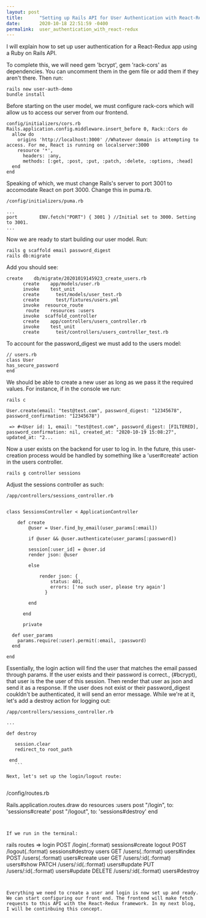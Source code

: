 ```yaml
---
layout: post
title:      "Setting up Rails API for User Authentication with React-Redux"
date:       2020-10-18 22:51:59 -0400
permalink:  user_authentication_with_react-redux
---
```



I will explain how to set up user authentication for a React-Redux app using a Ruby on Rails API.

To complete this, we will need gem 'bcrypt', gem 'rack-cors' as dependencies. You can uncomment them in the gem file or add them if they aren't there. Then run:

```
rails new user-auth-demo
bundle install
```

Before starting on the user model, we must configure  rack-cors which will allow us to access our server from our frontend. 

```
config/initializers/cors.rb
Rails.application.config.middleware.insert_before 0, Rack::Cors do
  allow do
    origins 'http://localhost:3000' //Whatever domain is attempting to access. For me, React is running on localserver:3000
    resource '*',
      headers: :any,
      methods: [:get, :post, :put, :patch, :delete, :options, :head]
  end
end
```

Speaking of which, we must change Rails's server to port 3001 to accomodate React on port 3000. Change this in puma.rb.

```
/config/initializers/puma.rb

...
port        ENV.fetch("PORT") { 3001 } //Initial set to 3000. Setting to 3001.
...

```

Now we are ready to start building our user model. Run:

```
rails g scaffold email password_digest 
rails db:migrate

```

Add you should see:

```
create    db/migrate/20201019145923_create_users.rb
      create    app/models/user.rb
      invoke    test_unit
      create      test/models/user_test.rb
      create      test/fixtures/users.yml
      invoke  resource_route
       route    resources :users
      invoke  scaffold_controller
      create    app/controllers/users_controller.rb
      invoke    test_unit
      create      test/controllers/users_controller_test.rb

```

 To account for the password_digest we must add to the users model:

```
// users.rb
class User
has_secure_password
end 
```

We should be able to create a new user as long as we pass it the required values. For instance, if in the console we run:

```
rails c

User.create(email: "test@test.com", password_digest: "12345678", password_confirmation: "12345678")
	 
 => #<User id: 1, email: "test@test.com", password_digest: [FILTERED], password_confirmation: nil, created_at: "2020-10-19 15:08:27", updated_at: "2...
```

Now a user exists on the backend for user to log in. In the future, this user-creation process would be handled by something like a 'user#create' action in the users controller. 

```
rails g controller sessions
```


Adjust the sessions controller as such:

```
/app/controllers/sessions_controller.rb


class SessionsController < ApplicationController

    def create
        @user = User.find_by_email(user_params[:email])  
				
        if @user && @user.authenticate(user_params[:password]) 
				
        session[:user_id] = @user.id  
        render json: @user 
				
        else
				
            render json: { 
                status: 401,
                errors: ['no such user, please try again']
              }
							
        end
				
      end
			
      private
			
  def user_params
    params.require(:user).permit(:email, :password)
  end
	
end
```


 Essentially, the login action will find the user that matches the email passed through params. If the user exists and their password is correct., (#bcrypt), that user is the the user of this session. Then render that user as json and send it as a response. If the user does not exist or their password_digest coukldn't be authenticated, it will send an error message. While we're at it, let's add a destroy action for logging out:
 
 ```
 /app/controllers/sessions_controller.rb
 
 ...
 
 def destroy
 
    session.clear
    redirect_to root_path
		
  end
	```
 
 Next, let's set up the login/logout route:
 
 
 ```
 /config/routes.rb
 
 Rails.application.routes.draw do
  resources :users
  post "/login", to: 'sessions#create'
	 post "/logout", to: 'sessions#destroy'
end
```
 
 
If we run in the terminal:

```
rails routes
=>
login POST   /login(.:format)                                                                         sessions#create
logout POST   /logout(.:format)                                                                        sessions#destroy
users GET    /users(.:format)                                                                         users#index
POST   /users(.:format)                                                                         users#create
user GET    /users/:id(.:format)                                                                     users#show
PATCH  /users/:id(.:format)                                                                     users#update
PUT    /users/:id(.:format)                                                                     users#update
DELETE /users/:id(.:format)                                                                     users#destroy
```


Everything we need to create a user and login is now set up and ready. We can start configuring our front end. The frontend will make fetch requests to this API with the React-Redux framework. In my next blog, I will be continbuing this concept.


